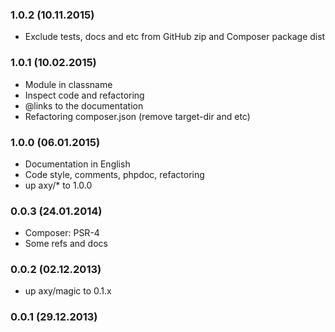 ### 1.0.2 (10.11.2015)

* Exclude tests, docs and etc from GitHub zip and Composer package dist

### 1.0.1 (10.02.2015)

* Module in classname
* Inspect code and refactoring
* @links to the documentation
* Refactoring composer.json (remove target-dir and etc)

### 1.0.0 (06.01.2015)

* Documentation in English
* Code style, comments, phpdoc, refactoring
* up axy/* to 1.0.0

### 0.0.3 (24.01.2014)

* Composer: PSR-4
* Some refs and docs

### 0.0.2 (02.12.2013)

* up axy/magic to 0.1.x

### 0.0.1 (29.12.2013)
